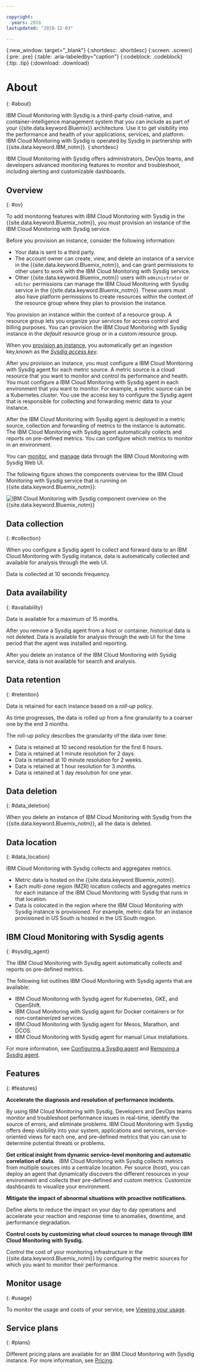 ```yaml
---

copyright:
  years: 2018
lastupdated: "2018-12-03"

---
```


{:new_window: target="_blank"}
{:shortdesc: .shortdesc}
{:screen: .screen}
{:pre: .pre}
{:table: .aria-labeledby="caption"}
{:codeblock: .codeblock}
{:tip: .tip}
{:download: .download}


# About
{: #about}

IBM Cloud Monitoring with Sysdig is a third-party cloud-native, and container-intelligence management system that you can include as part of your {{site.data.keyword.Bluemix}} architecture. Use it to get visibility into the performance and health of your applications, services, and platform. IBM Cloud Monitoring with Sysdig is operated by Sysdig in partnership with {{site.data.keyword.IBM_notm}}.
{:shortdesc}

IBM Cloud Monitoring with Sysdig offers administrators, DevOps teams, and developers advanced monitoring features to monitor and troubleshoot, including alerting and customizable dashboards. 


## Overview
{: #ov}

To add monitoring features with IBM Cloud Monitoring with Sysdig in the {{site.data.keyword.Bluemix_notm}}, you must provision an instance of the IBM Cloud Monitoring with Sysdig service.

Before you provision an instance, consider the following information:

* Your data is sent to a third party.
* The account owner can create, view, and delete an instance of a service in the {{site.data.keyword.Bluemix_notm}}, and can grant permissions to other users to work with the IBM Cloud Monitoring with Sysdig service.
* Other {{site.data.keyword.Bluemix_notm}} users with `administrator` or `editor` permissions can manage the IBM Cloud Monitoring with Sysdig service in the {{site.data.keyword.Bluemix_notm}}. These users must also have platform permissions to create resources within the context of the resource group where they plan to provision the instance.

You provision an instance within the context of a resource group. A resource group lets you organize your services for access control and billing purposes. You can provision the IBM Cloud Monitoring with Sysdig instance in the *default* resource group or in a custom resource group.

When you [provision an instance](/docs/services/Monitoring-with-Sysdig/provision.html#provision), you automatically get an ingestion key,known as the [*Sysdig access key*](/docs/services/Monitoring-with-Sysdig/access_key.html#access_key).

After you provision an instance, you must configure a IBM Cloud Monitoring with Sysdig agent for each metric source. A metric source is a cloud resource that you want to monitor and control its performance and health. You must configure a IBM Cloud Monitoring with Sysdig agent in each environment that you want to monitor. For example, a metric source can be a Kubernetes cluster. You use the access key to configure the Sysdig agent that is responsible for collecting and forwarding metric data to your instance.

After the IBM Cloud Monitoring with Sysdig agent is deployed in a metric source, collection and forwarding of metrics to the instance is automatic. The IBM Cloud Monitoring with Sysdig agent automatically collects and reports on pre-defined metrics. You can configure which metrics to monitor in an environment.

You can [monitor](/docs/services/Monitoring-with-Sysdig/monitoring.html#monitoring), and [manage](/docs/services/Monitoring-with-Sysdig/manage.html#manage)  data through the IBM Cloud Monitoring with Sysdig Web UI.  

The following figure shows the components overview for the IBM Cloud Monitoring with Sysdig service that is running on {{site.data.keyword.Bluemix_notm}}:

![IBM Cloud Monitoring with Sysdig component overview on the {{site.data.keyword.Bluemix_notm}}](images/components.png "IBM Cloud Monitoring with Sysdig component overview on the {{site.data.keyword.Bluemix_notm}}")



## Data collection
{: #collection}

When you configure a Sysdig agent to collect and forward data to an IBM Cloud Monitoring with Sysdig instance, data is automatically collected and available for analysis through the web UI.

Data is collected at 10 seconds frequency. 

## Data availability
{: #availability}

Data is available for a maximum of 15 months.

After you remove a Sysdig agent from a host or container, historical data is not deleted. Data is available for analysis through the web UI for the time period that the agent was installed and reporting.

After you delete an instance of the IBM Cloud Monitoring with Sysdig service, data is not available for search and analysis.



## Data retention
{: #retention}

Data is retained for each instance based on a *roll-up* policy.

As time progresses, the data is rolled up from a fine granularity to a coarser one by the end 3 months.

The roll-up policy describes the granularity of the data over time:

* Data is retained at 10 second resolution for the first 6 hours.
* Data is retained at 1 minute resolution for 2 days.
* Data is retained at 10 minute resolution for 2 weeks.
* Data is retained at 1 hour resolution for 3 months.
* Data is retained at 1 day resolution for one year.

## Data deletion
{: #data_deletion}

When you delete an instance of IBM Cloud Monitoring with Sysdig from the {{site.data.keyword.Bluemix_notm}}, all the data is deleted.


## Data location
{: #data_location}

IBM Cloud Monitoring with Sysdig collects and aggregates metrics. 

* Metric data is hosted on the {{site.data.keyword.Bluemix_notm}}.
* Each multi-zone region (MZR) location collects and aggregates metrics for each instance of the IBM Cloud Monitoring with Sysdig that runs in that location.
* Data is colocated in the region where the IBM Cloud Monitoring with Sysdig instance is provisioned. For example, metric data for an instance provisioned in US South is hosted in the US South region.



## IBM Cloud Monitoring with Sysdig agents
{: #sysdig_agent}

The IBM Cloud Monitoring with Sysdig agent automatically collects and reports on pre-defined metrics. 

The following list outlines IBM Cloud Monitoring with Sysdig agents that are available:

* IBM Cloud Monitoring with Sysdig agent for Kubernetes, GKE, and OpenShift.
* IBM Cloud Monitoring with Sysdig agent for Docker containers or for non-containerized services.
* IBM Cloud Monitoring with Sysdig agent for Mesos, Marathon, and DCOS.
* IBM Cloud Monitoring with Sysdig agent for manual Linux installations.

For more information, see [Configuring a Sysdig agent](/docs/services/Monitoring-with-Sysdig/config_agent.html#config_agent) and [Removing a Sysdig agent](/docs/services/Monitoring-with-Sysdig/remove_agent.html#remove_agent).


## Features
{: #features}

**Accelerate the diagnosis and resolution of performance incidents.**

By using IBM Cloud Monitoring with Sysdig, Developers and DevOps teams monitor and troubleshoot performance issues in real-time, identify the source of errors, and eliminate problems. IBM Cloud Monitoring with Sysdig offers deep visibility into your system, applications and services, service-oriented views for each one, and pre-defined metrics that you can use to determine potential threats or problems.

**Get critical insight from dynamic service–level monitoring and automatic correlation of data.**
 
IBM Cloud Monitoring with Sysdig collects metrics from multiple sources into a centralize location. Per source (host), you can deploy an agent that dynamically discovers the different resources in your environment and collects their pre-defined and custom metrics. Customize dashboards to visualize your environment.

**Mitigate the impact of abnormal situations with proactive notifications.**

Define alerts to reduce the impact on your day to day operations and accelerate your reaction and response time to anomalies, downtime, and performance degradation. 

**Control costs by customizing what cloud sources to manage through IBM Cloud Monitoring with Sysdig.**

Control the cost of your monitoring infrastructure in the {{site.data.keyword.Bluemix_notm}} by configuring the metric sources for which you want to monitor their performance. 



## Monitor usage
{: #usage}

To monitor the usage and costs of your service, see [Viewing your usage](/docs/billing-usage/viewing_usage.html#viewingusage).


## Service plans
{: #plans}

Different pricing plans are available for an IBM Cloud Monitoring with Sysdig instance. For more information, see [Pricing](/docs/services/Monitoring-with-Sysdig/pricing.html#pricing_plans).



